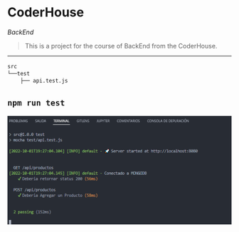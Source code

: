 # CoderHouse

*BackEnd*

> This is a project for the course of BackEnd from the CoderHouse.

---
````
src
└──test
    ├── api.test.js
````

## ` npm run test `

![img](Img.png)